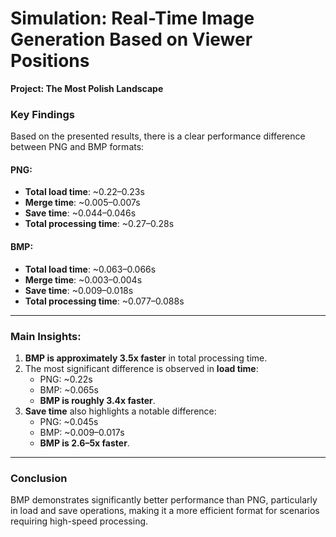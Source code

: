 # Simulation: Real-Time Image Generation Based on Viewer Positions
**Project: The Most Polish Landscape**

### Key Findings

Based on the presented results, there is a clear performance difference between PNG and BMP formats:

#### PNG:
- **Total load time**: ~0.22–0.23s  
- **Merge time**: ~0.005–0.007s  
- **Save time**: ~0.044–0.046s  
- **Total processing time**: ~0.27–0.28s  

#### BMP:
- **Total load time**: ~0.063–0.066s  
- **Merge time**: ~0.003–0.004s  
- **Save time**: ~0.009–0.018s  
- **Total processing time**: ~0.077–0.088s  

---

### Main Insights:
1. **BMP is approximately 3.5x faster** in total processing time.
2. The most significant difference is observed in **load time**:  
   - PNG: ~0.22s  
   - BMP: ~0.065s  
   - **BMP is roughly 3.4x faster**.
3. **Save time** also highlights a notable difference:  
   - PNG: ~0.045s  
   - BMP: ~0.009–0.017s  
   - **BMP is 2.6–5x faster**.

---

### Conclusion
BMP demonstrates significantly better performance than PNG, particularly in load and save operations, making it a more efficient format for scenarios requiring high-speed processing.